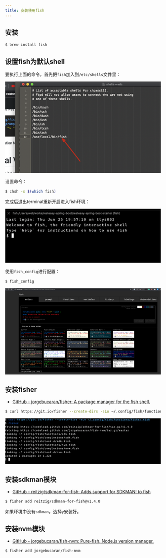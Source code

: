 ```yaml
---
title: 安装使用fish
---
```


## 安装

```bash
$ brew install fish
```

## 设置fish为默认shell

要执行上面的命令，首先把`fish`加入到`/etc/shells`文件里：

![](https://raw.githubusercontent.com/liweinan/blogpic2020iii/master/jun26/AED6B627-BEAA-4018-B36D-2E3F222B185F.png)

设置命令：

```bash
$ chsh -s $(which fish)
```

完成后退出terminal重新开启进入fish环境：

![](https://raw.githubusercontent.com/liweinan/blogpic2020iii/master/jun26/E8B6C381-D8FC-4B69-97F2-E6E19683D79D.png)

使用`fish_config`进行配置：

```bash
$ fish_config
```

![](https://raw.githubusercontent.com/liweinan/blogpic2020iii/master/jun26/720E6762-C013-4B65-8CF2-EFFF9829BD37.png)

## 安装fisher

* [GitHub - jorgebucaran/fisher: A package manager for the fish shell.](https://github.com/jorgebucaran/fisher)

```bash
$ curl https://git.io/fisher --create-dirs -sLo ~/.config/fish/functions/fisher.fish
```

![](https://raw.githubusercontent.com/liweinan/blogpic2020iii/master/jun26/811593160163_.pic_hd.jpg)

## 安装sdkman模块

* [GitHub - reitzig/sdkman-for-fish: Adds support for SDKMAN! to fish](https://github.com/reitzig/sdkman-for-fish)

```bash
$ fisher add reitzig/sdkman-for-fish@v1.4.0
```

如果环境中没有`sdkman`，选择`y`安装好。

## 安装nvm模块

* [GitHub - jorgebucaran/fish-nvm: Pure-fish, Node.js version manager.](https://github.com/jorgebucaran/fish-nvm)

```bash
$ fisher add jorgebucaran/fish-nvm
```







